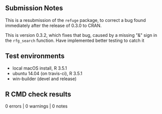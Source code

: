 
## Submission Notes

This is a resubmission of the `refuge` package, to correct a bug found 
immediately after the release of 0.3.0 to CRAN.

This is version 0.3.2, which fixes that bug, caused by a missing "&" sign in
the `rfg_search` function. Have implemented better testing to catch it

## Test environments
* local macOS install, R 3.5.1
* ubuntu 14.04 (on travis-ci), R 3.5.1
* win-builder (devel and release)

## R CMD check results

0 errors | 0 warnings | 0 notes
